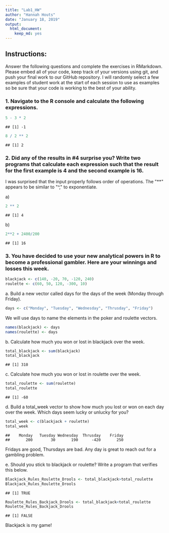 ```yaml
---
title: "Lab1_HW"
author: "Hannah Houts"
date: "January 18, 2019"
output: 
  html_document: 
    keep_md: yes
---
```




## Instructions:
Answer the following questions and complete the exercises in RMarkdown. Please embed all of your code, keep track of your versions using git, and push your final work to our GitHub repository. I will randomly select a few examples of student work at the start of each session to use as examples so be sure that your code is working to the best of your ability.


### 1. Navigate to the R console and calculate the following expressions.


```r
5 - 3 * 2
```

```
## [1] -1
```

```r
8 / 2 ** 2
```

```
## [1] 2
```


### 2. Did any of the results in #4 surprise you? Write two programs that calculate each expression such that the result for the first example is 4 and the second example is 16.

I was surprised that the input properly follows order of operations.
The "**" appears to be similar to "^," to exponentiate.

a)

```r
2 ** 2
```

```
## [1] 4
```

b)

```r
2**2 + 2400/200
```

```
## [1] 16
```


### 3. You have decided to use your new analytical powers in R to become a professional gambler. Here are your winnings and losses this week.


```r
blackjack <- c(140, -20, 70, -120, 240)
roulette <- c(60, 50, 120, -300, 10)
```


a. Build a new vector called days for the days of the week (Monday through Friday).

```r
days <- c("Monday", "Tuesday", "Wednesday", "Thrusday", "Friday")
```


We will use days to name the elements in the poker and roulette vectors.

```r
names(blackjack) <- days
names(roulette) <- days
```

b. Calculate how much you won or lost in blackjack over the week.

```r
total_blackjack <- sum(blackjack)
total_blackjack
```

```
## [1] 310
```

c. Calculate how much you won or lost in roulette over the week.

```r
total_roulette <- sum(roulette)
total_roulette
```

```
## [1] -60
```

d. Build a total_week vector to show how much you lost or won on each day over the week. Which days seem lucky or unlucky for you?

```r
total_week <- c(blackjack + roulette)
total_week
```

```
##    Monday   Tuesday Wednesday  Thrusday    Friday 
##       200        30       190      -420       250
```
Fridays are good, Thursdays are bad. Any day is great to reach out for a gambling problem.

e. Should you stick to blackjack or roulette? Write a program that verifies this below.

```r
Blackjack_Rules_Roulette_Drools <- total_blackjack>total_roulette
Blackjack_Rules_Roulette_Drools
```

```
## [1] TRUE
```


```r
Roulette_Rules_Backjack_Drools <- total_blackjack<total_roulette
Roulette_Rules_Backjack_Drools
```

```
## [1] FALSE
```
Blackjack is my game!


